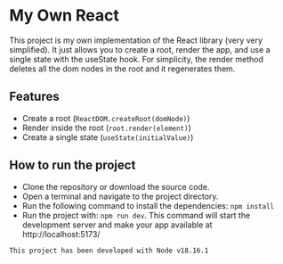 # My Own React

This project is my own implementation of the React library (very very simplified). It just allows you to create a root, render the app, and use a single state with the useState hook.
For simplicity, the render method deletes all the dom nodes in the root and it regenerates them.

## Features

- Create a root (`ReactDOM.createRoot(domNode)`)
- Render inside the root (`root.render(element)`)
- Create a single state (`useState(initialValue)`)

## How to run the project

- Clone the repository or download the source code.
- Open a terminal and navigate to the project directory.
- Run the following command to install the dependencies: `npm install`
- Run the project with: `npm run dev`. This command will start the development server and make your app available at http://localhost:5173/

```plaintext
This project has been developed with Node v18.16.1
